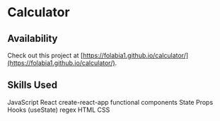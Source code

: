 # Calculator

## Availability

Check out this project at [https://folabia1.github.io/calculator/](https://folabia1.github.io/calculator/).

## Skills Used

JavaScript
  React
    create-react-app
    functional components
    State
    Props
    Hooks (useState)
  regex
HTML
CSS
